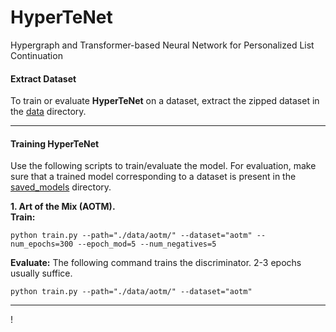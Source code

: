 # HyperTeNet
Hypergraph and Transformer-based Neural Network for Personalized List Continuation

#### Extract Dataset
To train or evaluate **HyperTeNet** on a dataset, extract the zipped
dataset in the [data](data/) directory.

------------
#### Training HyperTeNet
Use the following scripts to train/evaluate the model. For evaluation,
make sure that a trained model corresponding to a dataset is present in
the [saved_models](saved_models/) directory.


**1. Art of the Mix (AOTM).**  
**Train:**

`python train.py --path="./data/aotm/" --dataset="aotm" --num_epochs=300
--epoch_mod=5 --num_negatives=5`

**Evaluate:**
The following command trains the discriminator. 2-3 epochs usually suffice.

`python train.py --path="./data/aotm/" --dataset="aotm"`

------------





!
